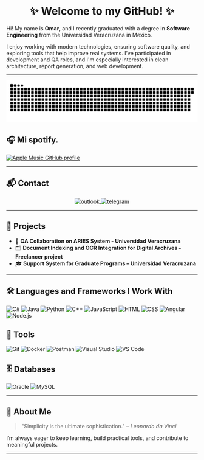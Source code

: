 <h1 align="center">✨ Welcome to my GitHub! ✨</h1>

Hi! My name is **Omar**, and I recently graduated with a degree in **Software Engineering** from the Universidad Veracruzana in Mexico.

I enjoy working with modern technologies, ensuring software quality, and exploring tools that help improve real systems. I’ve participated in development and QA roles, and I'm especially interested in clean architecture, report generation, and web development.

---

![snake gif](https://github.com/TekyaygilFethi/TekyaygilFethi/blob/output/github-contribution-grid-snake.svg)

## :headphones: Mi spotify.

[![Apple Music GitHub profile](https://music-profile.rayriffy.com/theme/dark.svg?uid=000289.45b56365da49455ab5a487d4effb7417.2250)](https://music-profile.rayriffy.com)

---

## 📬 Contact

<p align="center">
  <a href="mailto:omarg2603@hotmail.com" target="blank">
    <img align="center" src="https://img.icons8.com/color/30/microsoft-outlook-2019--v1.png" alt="outlook" height="30" width="30" />
  </a>
  <a href="https://t.me/omi_idk" target="blank">
    <img align="center" src="https://img.icons8.com/color/30/telegram-app--v1.png" alt="telegram" height="30" width="30" />
  </a>
</p>

---

## 🚀 Projects

- 🧪 **QA Collaboration on ARIES System - Universidad Veracruzana**
- 🗂️ **Document Indexing and OCR Integration for Digital Archives -Freelancer project**
- 🎓 **Support System for Graduate Programs – Universidad Veracruzana**

---

## 🛠️ Languages and Frameworks I Work With

![C#](https://img.icons8.com/color/30/c-sharp-logo.png)
![Java](https://img.icons8.com/color/30/java-coffee-cup-logo.png)
![Python](https://img.icons8.com/color/30/python.png)
![C++](https://img.icons8.com/color/30/c-plus-plus.png)
![JavaScript](https://img.icons8.com/color/30/javascript.png)
![HTML](https://img.icons8.com/color/30/html-5.png)
![CSS](https://img.icons8.com/color/30/css3.png)
![Angular](https://img.icons8.com/color/30/angularjs.png)
![Node.js](https://img.icons8.com/color/30/nodejs.png)

## 🧰 Tools

![Git](https://img.icons8.com/color/30/git.png)
![Docker](https://img.icons8.com/color/30/docker.png)
![Postman](https://img.icons8.com/color/30/postman.png)
![Visual Studio](https://img.icons8.com/color/30/visual-studio.png)
![VS Code](https://img.icons8.com/color/30/visual-studio-code-2019.png)

## 🗄️ Databases

![Oracle](https://img.icons8.com/color/30/oracle-logo.png)
![MySQL](https://img.icons8.com/color/30/mysql-logo.png)

---

## 💬 About Me

> "Simplicity is the ultimate sophistication." – *Leonardo da Vinci*

I’m always eager to keep learning, build practical tools, and contribute to meaningful projects.

---
